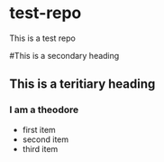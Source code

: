 # test-repo
This is a test repo

#This is a secondary heading
## This is a teritiary heading
### I am a theodore
* first item
* second item
* third item
